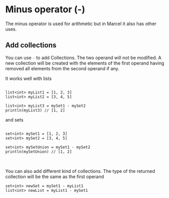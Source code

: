 # Minus operator (-)

The minus operator is used for arithmetic but in Marcel it also has other uses.

## Add collections

You can use `-` to add Collections. The two operand will not be modified. A new collection will be created with the elements 
of the first operand having removed all elements from the second operand if any.

It works well with lists

```marcel

list<int> myList1 = [1, 2, 3]
list<int> myList2 = [3, 4, 5]

list<int> myList3 = mySet1 - mySet2
println(myList3) // [1, 2]
```

and sets

```marcel

set<int> mySet1 = [1, 2, 3]
set<int> mySet2 = [3, 4, 5]

set<int> mySetUnion = mySet1 - mySet2
println(mySetUnion) // [1, 2]
```

<br/>

You can also add different kind of collections. The type of the returned collection will be the same as the first operand

```marcel
set<int> newSet = mySet1 - myList1
list<int> newList = myList1 - mySet1
```
